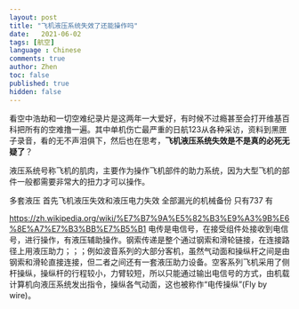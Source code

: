 ```yaml
---
layout: post
title: "飞机液压系统失效了还能操作吗"
date:   2021-06-02
tags: [航空]
language : Chinese
comments: true
author: Zhen
toc: false
published: true
hidden: false
---
```

看空中浩劫和一切空难纪录片是这两年一大爱好，有时候不过瘾甚至会打开维基百科把所有的空难撸一遍。其中单机伤亡最严重的日航123从各种采访，资料到黑匣子录音，看的无不声泪俱下，然后也在思考，**飞机液压系统失效是不是真的必死无疑了**？

液压系统号称飞机的肌肉，主要作为操作飞机部件的助力系统，因为大型飞机的部件一般都需要非常大的扭力才可以操作。

多套液压
首先飞机液压失效和液压电力失效
全部漏光的机械备份 只有737 有

https://zh.wikipedia.org/wiki/%E7%B7%9A%E5%82%B3%E9%A3%9B%E6%8E%A7%E7%B3%BB%E7%B5%B1
电传是电信号，在接受组件处接收到电信号，进行操作，有液压辅助操作。钢索传递是整个通过钢索和滑轮链接，在连接路径上用液压助力；；；例如波音系列的大部分客机，虽然气动面和操纵杆之间是由钢索和滑轮直接连接，但二者之间还有一套液压助力设备。空客系列飞机采用了侧杆操纵，操纵杆的行程较小，力臂较短，所以只能通过输出电信号的方式，由机载计算机向液压系统发出指令，操纵各气动面，这也被称作“电传操纵”(Fly by wire)。

<!--stackedit_data:
eyJoaXN0b3J5IjpbMTQwNTY5NzA5NiwtNjY2Njk4MDQ3LC0xNT
Q2NDE5OTQ2XX0=
-->